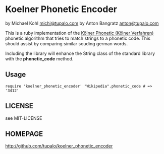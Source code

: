 # Koelner Phonetic Encoder

by Michael Kohl michi@tupalo.com
by Anton Bangratz anton@tupalo.com

This is a ruby implementation of the [Kölner Phonetic (Kölner Verfahren)](http://de.wikipedia.org/wiki/K%C3%B6lner_Phonetik) phonetic algorithm that tries to match strings to a phonetic code. This should assist by comparing similar souding german words.

Including the library will enhance the String class of the standard library with the __phonetic_code__ method.

## Usage

  `require 'koelner_phonetic_encoder'
  "Wikipedia".phonetic_code # => '3412'`

## LICENSE

see MIT-LICENSE

## HOMEPAGE

http://github.com/tupalo/koelner_phonetic_encoder
